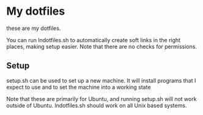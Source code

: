 # My dotfiles
these are my dotfiles.

You can run lndotfiles.sh to automatically create soft links in the right
places, making setup easier. Note that there are no checks for permissions.

## Setup
setup.sh can be used to set up a new machine. It will install programs that I expect to use and to set the machine into a working state

Note that these are primarily for Ubuntu, and running setup.sh will not work outside of Ubuntu. lndotfiles.sh should work on all Unix based systems.



